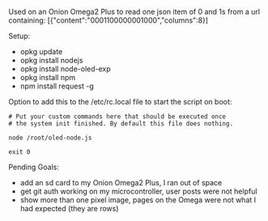 Used on an Onion Omega2 Plus to read one json item of 0 and 1s from a url containing:
[{"content":"0001100000001000","columns":8}]

Setup:
- opkg update
- opkg install nodejs
- opkg install node-oled-exp
- opkg install npm
- npm install request -g

Option to add this to the /etc/rc.local file to start the script on boot:
```
# Put your custom commands here that should be executed once
# the system init finished. By default this file does nothing.

node /root/oled-node.js

exit 0
```

Pending Goals:
- add an sd card to my Onion Omega2 Plus, I ran out of space
- get git auth working on my microcontroller, user posts were not helpful
- show more than one pixel image, pages on the Omega were not what I had expected (they are rows)
